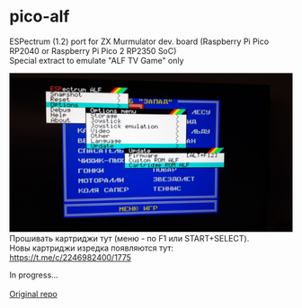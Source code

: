 # pico-alf

ESPectrum (1.2) port for ZX Murmulator dev. board (Raspberry Pi Pico RP2040 or Raspberry Pi Pico 2 RP2350 SoC)<br/>
Special extract to emulate "ALF TV Game" only<br/>

![ALF TV Game](/screen0.jpg)
Прошивать картриджи тут (меню - по F1 или START+SELECT).<br/>
Новы картриджи изредка появляются тут: https://t.me/c/2246982400/1775

In progress...<br/>
<br/>
[Original repo](https://github.com/EremusOne/ESPectrum)
